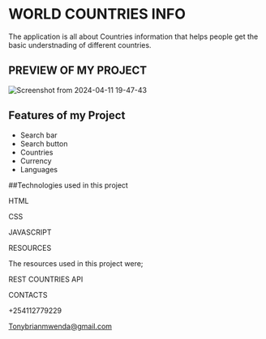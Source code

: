  # WORLD COUNTRIES INFO
The application is all about Countries information that helps people get the basic understnading of different countries.

## PREVIEW OF MY PROJECT
![Screenshot from 2024-04-11 19-47-43](https://github.com/Tonybriandev/PHASE-1-PROJECT/assets/161289086/11e931ef-2fef-482e-ae21-cde7a81a30b2)

## Features of my Project
- Search bar
- Search button
- Countries
- Currency
- Languages

##Technologies used in this project

HTML

CSS

JAVASCRIPT

RESOURCES

The resources used in this project were;

REST COUNTRIES API

CONTACTS

+254112779229

Tonybrianmwenda@gmail.com






